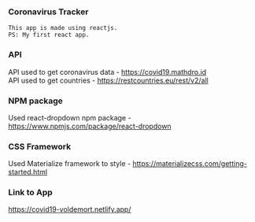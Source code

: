 ### Coronavirus Tracker
```
This app is made using reactjs.
PS: My first react app.
```
### API
API used to get coronavirus data - https://covid19.mathdro.id   
API used to get countries - https://restcountries.eu/rest/v2/all
### NPM package
Used react-dropdown npm package - https://www.npmjs.com/package/react-dropdown
### CSS Framework
Used Materialize framework to style - https://materializecss.com/getting-started.html
### Link to App
https://covid19-voldemort.netlify.app/
    
